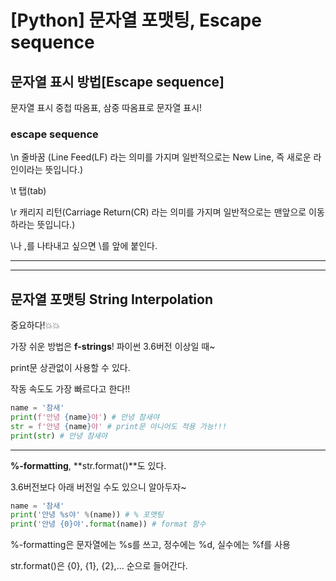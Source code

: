# [Python] 문자열 포맷팅, Escape sequence

## 문자열 표시 방법[Escape sequence]

문자열 표시 중첩 따옴표, 삼중 따옴표로 문자열 표시!

### escape sequence

\n 줄바꿈 (Line Feed(LF) 라는 의미를 가지며 일반적으로는 New Line, 즉 새로운 라인이라는 뜻입니다.) 

\t 탭(tab)

\r 캐리지 리턴(Carriage Return(CR) 라는 의미를 가지며 일반적으로는 맨앞으로 이동하라는 뜻입니다.) 

\나 ,를 나타내고 싶으면 \를 앞에 붙인다.

---

---

## 문자열 포맷팅 String Interpolation

중요하다!💥💥

가장 쉬운 방법은 **f-strings**! 파이썬 3.6버전 이상일 때~

print문 상관없이 사용할 수 있다.

작동 속도도 가장 빠르다고 한다!!

```python
name = '참새'
print(f'안녕 {name}야') # 안녕 참새야
str = f'안녕 {name}야' # print문 아니어도 적용 가능!!!
print(str) # 안녕 참새야
```

---

**%-formatting**, **str.format()**도 있다. 

3.6버전보다 아래 버전일 수도 있으니 알아두자~

```python
name = '참새'
print('안녕 %s야' %(name)) # % 포맷팅
print('안녕 {0}야'.format(name)) # format 함수
```

%-formatting은 문자열에는 %s를 쓰고, 정수에는 %d, 실수에는 %f를 사용

str.format()은 {0}, {1}, {2},... 순으로 들어간다.